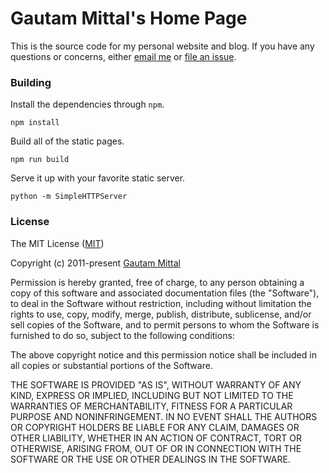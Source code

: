 # Gautam Mittal's Home Page

This is the source code for my personal website and blog. If you have any questions or concerns, either [email me](mailto:gautam@mittal.net) or [file an issue](https://github.com/gmittal/gautam.cc/issues).

### Building
Install the dependencies through ```npm```.
```shell
npm install
```
Build all of the static pages.
```
npm run build
```
Serve it up with your favorite static server.
```
python -m SimpleHTTPServer
```

### License
The MIT License ([MIT](https://tldrlegal.com/license/mit-license))

Copyright (c) 2011-present [Gautam Mittal](http://git.io/gautam)

Permission is hereby granted, free of charge, to any person obtaining a copy of this software and associated documentation files (the "Software"), to deal in the Software without restriction, including without limitation the rights to use, copy, modify, merge, publish, distribute, sublicense, and/or sell copies of the Software, and to permit persons to whom the Software is furnished to do so, subject to the following conditions:

The above copyright notice and this permission notice shall be included in all copies or substantial portions of the Software.

THE SOFTWARE IS PROVIDED "AS IS", WITHOUT WARRANTY OF ANY KIND, EXPRESS OR IMPLIED, INCLUDING BUT NOT LIMITED TO THE WARRANTIES OF MERCHANTABILITY, FITNESS FOR A PARTICULAR PURPOSE AND NONINFRINGEMENT. IN NO EVENT SHALL THE AUTHORS OR COPYRIGHT HOLDERS BE LIABLE FOR ANY CLAIM, DAMAGES OR OTHER LIABILITY, WHETHER IN AN ACTION OF CONTRACT, TORT OR OTHERWISE, ARISING FROM, OUT OF OR IN CONNECTION WITH THE SOFTWARE OR THE USE OR OTHER DEALINGS IN THE SOFTWARE.
